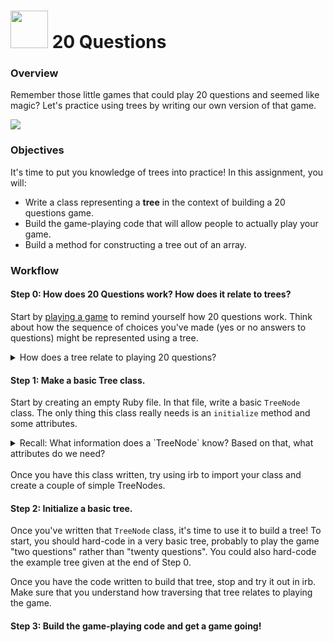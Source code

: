 # <img src="https://cloud.githubusercontent.com/assets/7833470/10899314/63829980-8188-11e5-8cdd-4ded5bcb6e36.png" height="60"> 20 Questions

### Overview

Remember those little games that could play 20 questions and seemed like magic? Let's practice using trees by writing our own version of that game.

![](https://images-na.ssl-images-amazon.com/images/I/51bmFud-tDL.jpg)
### Objectives

It's time to put you knowledge of trees into practice! In this assignment, you will:

- Write a class representing a **tree** in the context of building a 20 questions game.  
- Build the game-playing code that will allow people to actually play your game.
- Build a method for constructing a tree out of an array.

### Workflow

#### Step 0: How does 20 Questions work? How does it relate to trees?
Start by [playing a game](http://www.20q.net/) to remind yourself how 20 questions work. Think about how the sequence of choices you've made (yes or no answers to questions) might be represented using a tree.

<details><summary>How does a tree relate to playing 20 questions?</summary>
A tree can represent the questions that should be asked. When we get a "yes" answer, we can move to the right child; when we get a "no" answer, move left down the tree. That way, the node that we are at "records" what the previous answers to questions have been.

![](http://math.hws.edu/eck/cs225/s10/lab5/tree.png)

</details>

#### Step 1: Make a basic Tree class.
Start by creating an empty Ruby file. In that file, write a basic `TreeNode` class. The only thing this class really needs is an `initialize` method and some attributes.

<details><summary>Recall: What information does a `TreeNode` know? Based on that, what attributes do we need?</summary>
A `TreeNode` knows three things: its own value, its left child, and its right child. Those are the three attributes that your `TreeNode` will likely need.
</details>
<br>
Once you have this class written, try using irb to import your class and create a couple of simple TreeNodes.

#### Step 2: Initialize a basic tree.
Once you've written that `TreeNode` class, it's time to use it to build a tree! To start, you should hard-code in a very basic tree, probably to play the game "two questions" rather than "twenty questions". You could also hard-code the example tree given at the end of Step 0.

Once you have the code written to build that tree, stop and try it out in irb. Make sure that you understand how traversing that tree relates to playing the game.

#### Step 3: Build the game-playing code and get a game going!

